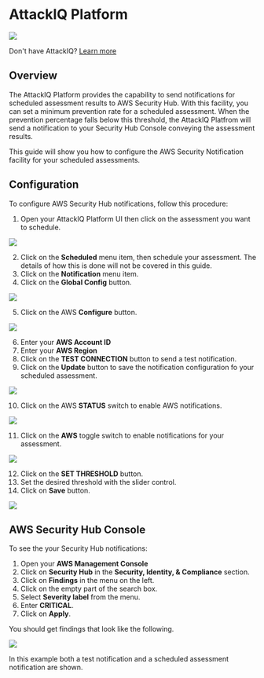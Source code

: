 # AttackIQ Platform


[![](./images/aws_security_hub.jpg)](#)

Don't have AttackIQ? [Learn more](https://go.attackiq.com/BD-AWS-Security-Hub_LP.html)


## Overview

The AttackIQ Platform provides the capability to send notifications for scheduled assessment results to AWS Security Hub. With this facility, you can set a minimum prevention rate for a scheduled assessment.  When the prevention percentage falls below this threshold, the AttackIQ Platfrom will send a notification to your Security Hub Console conveying the assessment results.

This guide will show you how to configure the AWS Security Notification facility for your scheduled assessments.

## Configuration

To configure AWS Security Hub notifications, follow this procedure:

<ol start="1"><li>Open your AttackIQ Platform UI then click on the assessment you want to schedule.</li>
</ol>

[![](./images/aiq_aws_sec_assessments.png)]()

<ol start="2">
<li>Click on the <b>Scheduled</b> menu item, then schedule your assessment. The details of how this is done will not be covered in this guide.</li>
<li>Click on the <b>Notification</b> menu item.</li>
<li>Click on the <b>Global Config</b> button.</li>
</ol>

[![](./images/aiq_aws_sec_config_start.png)](#)

<ol start="5">
<li>Click on the AWS <b>Configure</b> button.</li>
</ol>


[![](./images/aiq_aws_sec_global_config.png)]()

<ol start="6">
<li>Enter your <b>AWS Account ID</b></li>
<li>Enter your <b>AWS Region</b></li>
<li>Click on the <b>TEST CONNECTION</b> button to send a test notification.
<li>Click on the <b>Update</b> button to save the notification configuration fo your scheduled assessment. 
</ol>

[![](./images/aiq_aws_sec_credentials.png)](#)

<ol start="10">
<li>Click on the AWS <b>STATUS</b> switch to enable AWS notifications.</li>
</ol>

[![](./images/aiq_aws_sec_global_enable.png)](#)

<ol start="11">
<li>Click on the <b>AWS</b> toggle switch to enable notifications for your assessment.</li>
</ol>

[![](./images/aiq_aws_sec_local_enable.png)](#)

<ol start="12">
<li>Click on the <b>SET THRESHOLD</b> button.</li><li>Set the desired threshold with the slider control.</li>
<li>Click on <b>Save</b> button.</li>
</ol>

[![](./images/aiq_aws_sec_local_config.png)](#)

## AWS Security Hub Console

To see the your Security Hub notifications:

1. Open your **AWS Management Console**
2. Click on **Security Hub** in the **Security, Identity, & Compliance** section.
3. Click on **Findings** in the menu on the left.  
4. Click on the empty part of the search box.
5. Select **Severity label** from the menu.
6. Enter **CRITICAL**.
7. Click on **Apply**.

You should get findings that look like the following.  

[![](./images/aiq_aws_sec_hub_console.png)](#)

In this example both a test notification and a scheduled assessment notification are shown.

